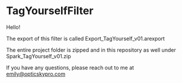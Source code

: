 # TagYourselfFilter

Hello!

The export of this filter is called Export_TagYourself_v01.arexport

The entire project folder is zipped and in this repository as well under Spark_TagYourself_v01.zip

If you have any questions, please reach out to me at emily@opticskypro.com
